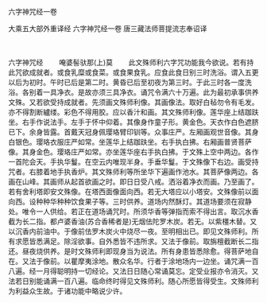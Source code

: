 六字神咒经一卷


大乘五大部外重译经
六字神咒经一卷
唐三藏法师菩提流志奉诏译


　　

六字神咒经
　　唵婆髻驮那(上)莫
　　此文殊师利六字咒功能我今欲说。若有持此咒欲成就者。或食乳糜或食菜。或食果食乳。应食此食日别三时洗浴。谓入五更以后为初时。午时已后是第二时。黄昏已后至初夜为第三时。于此三时各一度洗浴。各别着一具净衣。是故亦须三具净衣。诵咒令满六十万遍。此为最初承事供养文殊。又若欲受持成就者。先须画文殊师利像。其画像法。取好白毡勿令有毛发。亦不得割断纑缕。彩色不得用胶。应以香汁和画。其文殊师利像。莲华座上结跏趺坐。右手作说法手。左手于怀中仰着。其像身作童子形。黄金色。天衣作白色遮脐已下。余身皆露。首戴天冠身佩璎珞臂印钏等。众事庄严。左厢画观世音像。其身白银色。璎珞衣服庄严如常。坐莲华上结跏趺坐。右手执白拂。右厢画普贤菩萨像。其身金色。璎珞庄严如常。亦坐莲华座右手执白拂。于文殊上空中两边。各作一首陀会天。手执华鬘。在空云内唯现半身。手垂华鬘。于文殊像下右边。画受持咒者。右膝着地手执香炉。其文殊师利等所坐华下遍画作池水。其菩萨像两边。各画在山峰。其画师从起首欲画之时。即日日受八戒。洒浴着净衣而画。乃至画了。若有舍利塔即安文殊像。在塔西面像面向西。若无大塔应以小塔安。文殊像前以面向西。设种种华种种饮食果子等。三时供养。道场内然酥灯。其道场要须在寂静处。唯令一人供给。若正在道场诵咒时。所须华香等弹指而索不得出言。取沉水香截为长二指。都卢婆香油(苏合香稀者是)无烟佉陀罗木炭。若无。以紫橿木替。又以沉香内前油中。于像前佉罗木炭火中烧尽一夜。至明相出已。即见文殊师利。所有求愿皆悉满足。除淫欲事。自外悉皆不违所求。又法于像前。取旃檀截断长二指还。昼夜烧供养。是时文殊师利即现身当为说法。所有身患皆悉除愈。得菩萨地自在。又法于像前。以瞿摩夷涂地。散众名华。行者于涂地场内一边坐。诵咒满一百八遍。经一月得聪明持一切经论。又法日日随心常诵莫忘。定受业报亦令消灭。又法若日别能诵满一百八遍。临命终时得见文殊师利。随心所愿皆得受生。文殊师利为利益众生故。于诸功能中略说少许。
